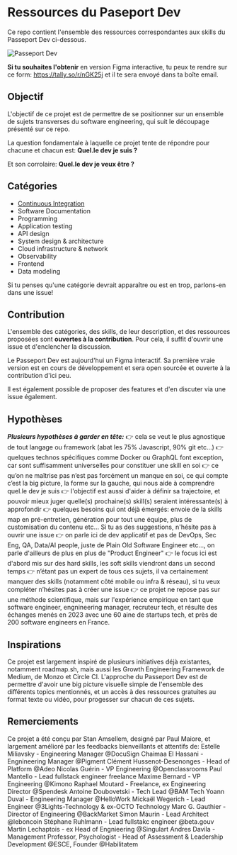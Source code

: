 # Ressources du Paseport Dev

Ce repo contient l'ensemble des ressources correspondantes aux skills du Passeport Dev ci-dessous.

![Passeport Dev](https://i.postimg.cc/xC1vgLCv/Capture-d-e-cran-2023-07-25-a-10-11-56.png)

**Si tu souhaites l'obtenir** en version Figma interactive, tu peux te rendre sur ce form: https://tally.so/r/nGK25j et il te sera envoyé dans ta boîte email.

## Objectif

L'objectif de ce projet est de permettre de se positionner sur un ensemble de sujets transverses du software engineering, qui suit le découpage présenté sur ce repo.

La question fondamentale à laquelle ce projet tente de répondre pour chacune et chacun est: **Quel.le dev je suis ?**

Et son corrolaire: **Quel.le dev je veux être ?**


## Catégories
- [Continuous Integration](continuous-integration.md)
- Software Documentation
- Programming
- Application testing
- API design
- System design & architecture
- Cloud infrastructure & network
- Observability
- Frontend
- Data modeling

Si tu penses qu'une catégorie devrait apparaître ou est en trop, parlons-en dans une issue!

## Contribution
L'ensemble des catégories, des skills, de leur description, et des ressources proposées sont **ouvertes à la contribution**. Pour cela, il suffit d'ouvrir une issue et d'enclencher la discussion.

Le Passeport Dev est aujourd'hui un Figma interactif. Sa première vraie version est en cours de développement et sera open sourcée et ouverte à la contribution d'ici peu.

Il est également possible de proposer des features et d'en discuter via une issue également.

## Hypothèses

***Plusieurs hypothèses à garder en tête:***
👉 cela se veut le plus agnostique de tout langage ou framework (abat les 75% Javascript, 90% git etc…)
👉 quelques technos spécifiques comme Docker ou GraphQL font exception, car sont suffisamment universelles pour constituer une skill en soi
👉 ce qu’on ne maîtrise pas n’est pas forcément un manque en soi, ce qui compte c’est la big picture, la forme sur la gauche, qui nous aide à comprendre quel.le dev je suis
👉 l'objectif est aussi d'aider à définir sa trajectoire, et pouvoir mieux juger quelle(s) prochaine(s) skill(s) seraient intéressante(s) à approfondir
👉 quelques besoins qui ont déjà émergés: envoie de la skills map en pré-entretien, génération pour tout une équipe, plus de customisation du contenu etc… Si tu as des suggestions, n'hésite pas à ouvrir une issue
👉 on parle ici de dev applicatif et pas de DevOps, Sec Eng, QA, Data/AI people, juste de Plain Old Software Engineer etc…, on parle d'ailleurs de plus en plus de "Product Engineer"
👉 le focus ici est d'abord mis sur des hard skills, les soft skills viendront dans un second temps
👉 n’étant pas un expert de tous ces sujets, il va certainement manquer des skills (notamment côté mobile ou infra & réseau), si tu veux compléter n’hésites pas à créer une issue
👉 ce projet ne repose pas sur une méthode scientifique, mais sur l'expérience empirique en tant que software engineer, engnineering manager, recruteur tech, et résulte des échanges menés en 2023 avec une 60 aine de startups tech, et près de 200 software engineers en France.

## Inspirations

Ce projet est largement inspiré de plusieurs initiatives déjà existantes, notamment roadmap.sh, mais aussi les Growth Engineering Framework de Medium, de Monzo et Circle CI. L'approche du Passeport Dev est de permettre d'avoir une big picture visuelle simple de l'ensemble des différents topics mentionnés, et un accès à des ressources gratuites au format texte ou vidéo, pour progesser sur chacun de ces sujets.

## Remerciements

Ce projet a été conçu par Stan Amsellem, designé par Paul Maiore, et largement amélioré par les feedbacks bienveillants et attentifs de:
Estelle Miliavsky - Engineering Manager @DocuSign
Chaimaa El Hassani - Engnineering Manager @Pigment
Clément Hussenot-Desenonges - Head of Platform @Adeo
Nicolas Guérin - VP Engineering @Openclassrooms
Paul Mantello - Lead fullstack engineer freelance
Maxime Bernard - VP Engineering @Kimono
Raphael Moutard - Freelance, ex Engineering Director @Spendesk
Antoine Doubovetski - Tech Lead @BAM Tech
Yoann Duval - Engineering Manager @HelloWork
Mickaël Wegerich - Lead Engineer @3Lights-Technology & ex-OCTO Technology
Marc G. Gauthier - Director of Engineering @BackMarket
Simon Maurin - Lead Architect @leboncoin
Stéphane Ruhlmann - Lead fullstakc engineer @beta.gouv
Martin Lechaptois - ex Head of Engnieering @Singulart
Andres Davila - Management Professor, Psychologist - Head of Assessment & Leadership Development @ESCE, Founder @Habilitatem



